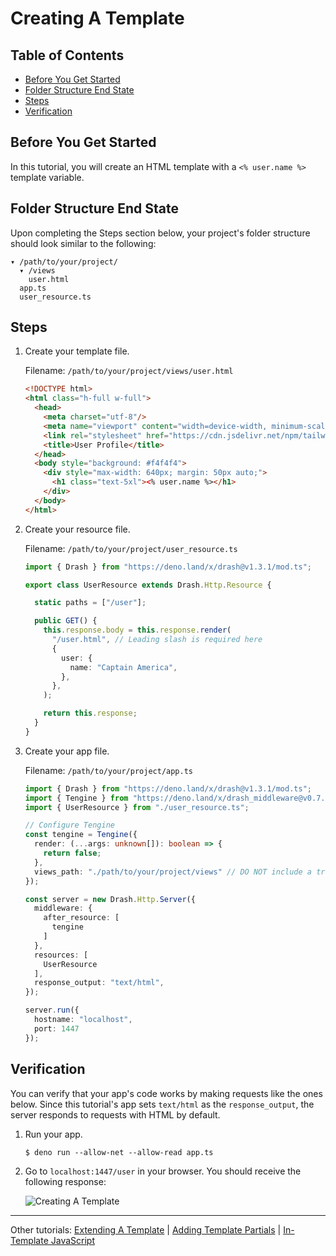 # Creating A Template

## Table of Contents

* [Before You Get Started](#before-you-get-started)
* [Folder Structure End State](#folder-structure-end-state)
* [Steps](#steps)
* [Verification](#verification)

## Before You Get Started

In this tutorial, you will create an HTML template with a `<% user.name %>` template variable.

## Folder Structure End State

Upon completing the Steps section below, your project's folder structure should look similar to the following:

```
▾ /path/to/your/project/
  ▾ /views
    user.html
  app.ts
  user_resource.ts
```

## Steps

1. Create your template file.

    Filename: `/path/to/your/project/views/user.html`

    ```html
    <!DOCTYPE html>
    <html class="h-full w-full">
      <head>
        <meta charset="utf-8"/>
        <meta name="viewport" content="width=device-width, minimum-scale=1.0, user-scalable=no"/>
        <link rel="stylesheet" href="https://cdn.jsdelivr.net/npm/tailwindcss/dist/tailwind.min.css">
        <title>User Profile</title>
      </head>
      <body style="background: #f4f4f4">
        <div style="max-width: 640px; margin: 50px auto;">
          <h1 class="text-5xl"><% user.name %></h1>
        </div>
      </body>
    </html>
    ```

2. Create your resource file.

    Filename: `/path/to/your/project/user_resource.ts`
    
    ```typescript
    import { Drash } from "https://deno.land/x/drash@v1.3.1/mod.ts";

    export class UserResource extends Drash.Http.Resource {

      static paths = ["/user"];

      public GET() {
        this.response.body = this.response.render(
          "/user.html", // Leading slash is required here
          {
            user: {
              name: "Captain America",
            },
          },
        );

        return this.response;
      }
    }
    ```

3. Create your app file.

    Filename: `/path/to/your/project/app.ts`
    
    ```typescript
    import { Drash } from "https://deno.land/x/drash@v1.3.1/mod.ts";
    import { Tengine } from "https://deno.land/x/drash_middleware@v0.7.0/tengine/mod.ts";
    import { UserResource } from "./user_resource.ts";
    
    // Configure Tengine
    const tengine = Tengine({
      render: (...args: unknown[]): boolean => {
        return false;
      },
      views_path: "./path/to/your/project/views" // DO NOT include a trailing slash
    });

    const server = new Drash.Http.Server({
      middleware: {
        after_resource: [
          tengine
        ]
      },
      resources: [
        UserResource
      ],
      response_output: "text/html",
    });

    server.run({
      hostname: "localhost",
      port: 1447
    });
    ```

## Verification

You can verify that your app's code works by making requests like the ones below. Since this tutorial's app sets `text/html` as the `response_output`, the server responds to requests with HTML by default.

1. Run your app.

    ```shell
    $ deno run --allow-net --allow-read app.ts
    ```
    
2. Go to `localhost:1447/user` in your browser. You should receive the following response:

    ![Creating A Template](./img/creating_a_template.png)

---

Other tutorials: [Extending A Template](./extending_a_template.md) | [Adding Template Partials](./adding_template_partials.md) | [In-Template JavaScript](./in_template_javascript.md)
